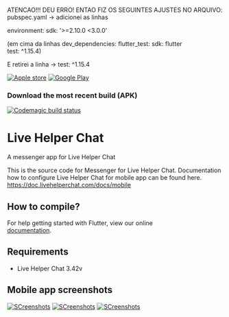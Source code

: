 ATENCAO!!!
DEU ERRO! ENTAO FIZ OS SEGUINTES AJUSTES NO ARQUIVO: pubspec.yaml -> adicionei as linhas

environment:
  sdk: '>=2.10.0 <3.0.0'
  
(em cima da linhas 
dev_dependencies:
  flutter_test:
    sdk: flutter  
    test: ^1.15.4)
    
E retirei a linha -> test: ^1.15.4 


[![Apple store](https://livehelperchat.com/design/defaulttheme/images/apps/apple.svg)](https://apps.apple.com/us/app/id1530399116) [![Google Play](https://livehelperchat.com/design/defaulttheme/images/apps/google-play.png?v2)](https://play.google.com/store/apps/details?id=com.livehelperchat.chat)

### Download the most recent build (APK)

[![Codemagic build status](https://api.codemagic.io/apps/5f50c50be2db272d7690ae45/5f50c50be2db272d7690ae44/status_badge.svg)](https://codemagic.io/apps/5f50c50be2db272d7690ae45/5f50c50be2db272d7690ae44/latest_build)

# Live Helper Chat

A messenger app for Live Helper Chat

This is the source code for Messenger for Live Helper Chat. Documentation how to configure Live Helper Chat for mobile app can be found here. https://doc.livehelperchat.com/docs/mobile

## How to compile?

For help getting started with Flutter, view our online	
[documentation](https://flutter.io/).

## Requirements

* Live Helper Chat 3.42v

## Mobile app screenshots

[![SCreenshots](https://doc.livehelperchat.com/img/mobile/screenshot-8.png)](https://doc.livehelperchat.com/docs/mobile)
[![SCreenshots](https://doc.livehelperchat.com/img/mobile/screenshot-9.png)](https://doc.livehelperchat.com/docs/mobile)
[![SCreenshots](https://doc.livehelperchat.com/img/mobile/screen-1.chat.jpg)](https://doc.livehelperchat.com/docs/mobile)
